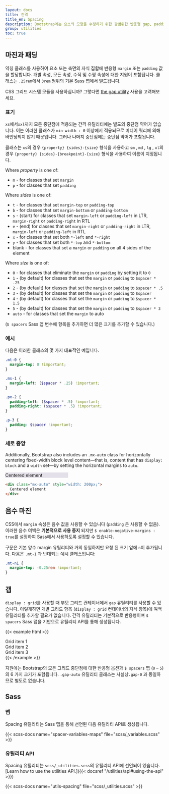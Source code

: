 ```yaml
---
layout: docs
title: 간격
title_en: Spacing
description: Bootstrap에는 요소의 모양을 수정하기 위한 광범위한 반응형 gap, padding 및 margin 유틸리티 클래스가 포함되어 있습니다.
group: utilities
toc: true
---
```


## 마진과 패딩

약칭 클래스를 사용하여 요소 또는 측면의 자식 집합에 반응형 `margin` 또는 `padding` 값을 할당합니다. 개별 속성, 모든 속성, 수직 및 수평 속성에 대한 지원이 포함됩니다. 클래스는 `.25rem`에서 `3rem` 범위의 기본 Sass 맵에서 빌드됩니다.

CSS 그리드 시스템 모듈을 사용하십니까? 그렇다면 [the gap utility](#gap) 사용을 고려해보세요.

### 표기

`xs`에서`xxl`까지 모든 중단점에 적용되는 간격 유틸리티에는 별도의 중단점 약어가 없습니다. 이는 이러한 클래스가 `min-width : 0` 이상에서 적용되므로 미디어 쿼리에 의해 바인딩되지 않기 때문입니다. 그러나 나머지 중단점에는 중단점 약어가 포함됩니다.

클래스는 `xs`의 경우 `{property} {sides}-{size}` 형식을 사용하고 `sm` , `md` , `lg` , `xl`의 경우  `{property} {sides}-{breakpoint}-{size}` 형식을 사용하여 이름이 지정됩니다.

Where *property* is one of:

- `m` - for classes that set `margin`
- `p` - for classes that set `padding`

Where *sides* is one of:

- `t` - for classes that set `margin-top` or `padding-top`
- `b` - for classes that set `margin-bottom` or `padding-bottom`
- `s` - (start) for classes that set `margin-left` or `padding-left` in LTR, `margin-right` or `padding-right` in RTL
- `e` - (end) for classes that set `margin-right` or `padding-right` in LTR, `margin-left` or `padding-left` in RTL
- `x` - for classes that set both `*-left` and `*-right`
- `y` - for classes that set both `*-top` and `*-bottom`
- blank - for classes that set a `margin` or `padding` on all 4 sides of the element

Where *size* is one of:

- `0` - for classes that eliminate the `margin` or `padding` by setting it to `0`
- `1` - (by default) for classes that set the `margin` or `padding` to `$spacer * .25`
- `2` - (by default) for classes that set the `margin` or `padding` to `$spacer * .5`
- `3` - (by default) for classes that set the `margin` or `padding` to `$spacer`
- `4` - (by default) for classes that set the `margin` or `padding` to `$spacer * 1.5`
- `5` - (by default) for classes that set the `margin` or `padding` to `$spacer * 3`
- `auto` - for classes that set the `margin` to auto

(`$ spacers` Sass 맵 변수에 항목을 추가하면 더 많은 크기를 추가할 수 있습니다.)

### 예시

다음은 이러한 클래스의 몇 가지 대표적인 예입니다.

```scss
.mt-0 {
  margin-top: 0 !important;
}

.ms-1 {
  margin-left: ($spacer * .25) !important;
}

.px-2 {
  padding-left: ($spacer * .5) !important;
  padding-right: ($spacer * .5) !important;
}

.p-3 {
  padding: $spacer !important;
}
```

### 세로 중앙

Additionally, Bootstrap also includes an `.mx-auto` class for horizontally centering fixed-width block level content—that is, content that has `display: block` and a `width` set—by setting the horizontal margins to `auto`.

<div class="bd-example">
  <div class="mx-auto" style="width: 200px; background-color: rgba(86,61,124,.15);">
    Centered element
  </div>
</div>

```html
<div class="mx-auto" style="width: 200px;">
  Centered element
</div>
```

## 음수 마진

CSS에서 `margin` 속성은 음수 값을 사용할 수 있습니다 (`padding` 은 사용할 수 없음). 이러한 음수 여백은 **기본적으로 사용 중지** 되지만 `$ enable-negative-margins : true`를 설정하여 Sass에서 사용하도록 설정할 수 있습니다.

구문은 기본 양수 margin 유틸리티와 거의 동일하지만 요청 된 크기 앞에 `n`이 추가됩니다. 다음은 `.mt-1` 과 반대되는 예시 클래스입니다:

```scss
.mt-n1 {
  margin-top: -0.25rem !important;
}
```

## 갭

`display : grid`를 사용할 때 부모 그리드 컨테이너에서 `gap` 유틸리티를 사용할 수 있습니다. 이렇게하면 개별 그리드 항목 (`display : grid` 컨테이너의 자식 항목)에 여백 유틸리티를 추가할 필요가 없습니다. 간격 유틸리티는 기본적으로 반응형이며 `$ spacers` Sass 맵을 기반으로 유틸리티 API를 통해 생성됩니다.

{{< example html >}}
<div class="d-grid gap-3">
  <div class="p-2 bg-light border">Grid item 1</div>
  <div class="p-2 bg-light border">Grid item 2</div>
  <div class="p-2 bg-light border">Grid item 3</div>
</div>
{{< /example >}}

지원에는 Bootstrap의 모든 그리드 중단점에 대한 반응형 옵션과 `$ spacers` 맵 (`0` – `5`)의 6 가지 크기가 포함됩니다. `.gap-auto` 유틸리티 클래스는 사실상`.gap-0` 과 동일하므로 별도로 없습니다.

## Sass

### 맵

Spacing 유틸리티는 Sass 맵을 통해 선언된 다음 유틸리티 API로 생성됩니다.

{{< scss-docs name="spacer-variables-maps" file="scss/_variables.scss" >}}

### 유틸리티 API

Spacing 유틸리티는 `scss/_utilities.scss`의 유틸리티 API에 선언되어 있습니다. [Learn how to use the utilities API.]({{< docsref "/utilities/api#using-the-api" >}})

{{< scss-docs name="utils-spacing" file="scss/_utilities.scss" >}}
